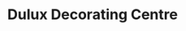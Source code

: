 ---
title: "Dulux Decorating Centre"
url: /blackpool/dulux-decorating-centre/
shop: Raumausstattung
---